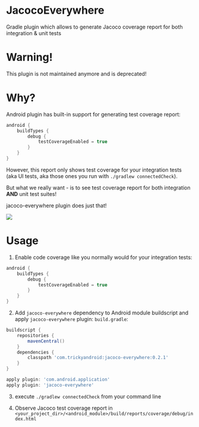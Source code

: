 # JacocoEverywhere
Gradle plugin which allows to generate Jacoco coverage report for both integration &amp; unit tests

# Warning!
This plugin is not maintained anymore and is deprecated!

# Why?

Android plugin has built-in support for generating test coverage report:
```gradle
android {
    buildTypes {
        debug {
            testCoverageEnabled = true
        }
    }
}
```

However, this report only shows test coverage for your integration tests (aka UI tests, aka those ones you run with `./gradlew connectedCheck`). 

But what we really want - is to see test coverage report for both integration **AND** unit test suites!

jacoco-everywhere plugin does just that!

![](https://github.com/paveldudka/JacocoEverywhere/blob/master/screenshot.png)

# Usage

1) Enable code coverage like you normally would for your integration tests:
```gradle
android {
    buildTypes {
        debug {
            testCoverageEnabled = true
        }
    }
}
```
2) Add `jacoco-everywhere` dependency to Android module buildscript and apply `jacoco-everywhere` plugin:
`build.gradle`:

```gradle
buildscript {
    repositories {
        mavenCentral()
    }
    dependencies {
        classpath 'com.trickyandroid:jacoco-everywhere:0.2.1'
    }
}

apply plugin: 'com.android.application'
apply plugin: 'jacoco-everywhere'
```
3) execute `./gradlew connectedCheck` from your command line

4) Observe Jacoco test coverage report in `<your_project_dir>/<android_module>/build/reports/coverage/debug/index.html`




